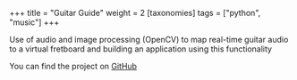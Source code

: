 +++
title = "Guitar Guide"
weight = 2
[taxonomies]
tags = ["python", "music"]
+++

Use of audio and image processing (OpenCV) to map real-time guitar audio to a virtual fretboard and building an application using this functionality

You can find the project on [GitHub](https://github.com/vmrnd/guitar-guide)

